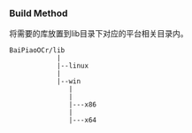 ### Build Method

将需要的库放置到lib目录下对应的平台相关目录内。

```
BaiPiaoOCr/lib
            |
            |--linux
            |
            |--win
               |
               |
               |---x86
               |
               |---x64

```

